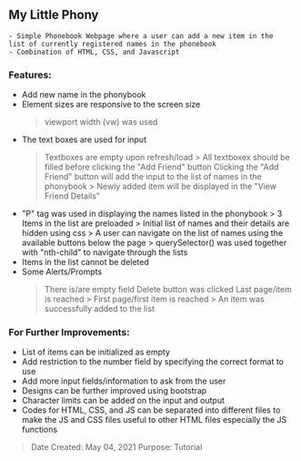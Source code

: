 ## My Little Phony
	- Simple Phonebook Webpage where a user can add a new item in the  list of currently registered names in the phonebook
	- Combination of HTML, CSS, and Javascript

### Features:
   * Add new name in the phonybook
   * Element sizes are responsive to the screen size
   		> viewport width (vw) was used
   * The text boxes are used for input
   		> Textboxes are empty upon refresh/load
         > All textboxex should be filled before clicking the "Add Friend" button
   		> Clicking the "Add Friend" button will add the input to the list of names in the phonybook	
         > Newly added item will be displayed in the "View Friend Details"	
   * "P" tag was used in displaying the names listed in the phonybook
         > 3 Items in the list are preloaded
         > Initial list of names and their details are hidden using css
         > A user can navigate on the list of names using the available buttons below the page
         > querySelector() was used together with "nth-child" to navigate through the lists 
   * Items in the list cannot be deleted
   * Some Alerts/Prompts
   		> There is/are empty field
   		> Delete button was clicked
   		> Last page/item is reached
         > First page/first item is reached
         > An item was successfully added to the list

### For Further Improvements:
   * List of items can be initialized as empty
   * Add restriction to the number field by specifying the correct format to use
   * Add more input fields/information to ask from the user
   * Designs can be further improved using bootstrap
   * Character limits can be added on the input and output
   * Codes for HTML, CSS, and JS can be separated into different files to make the JS and CSS files useful to other HTML files especially the JS functions

> Date Created: May 04, 2021
> Purpose: Tutorial
